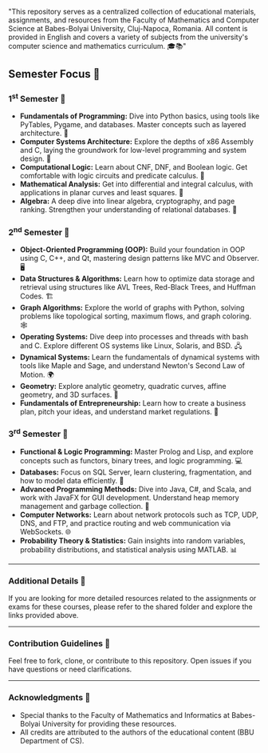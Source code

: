 "This repository serves as a centralized collection of educational materials, assignments, and resources from the Faculty of Mathematics and Computer Science at Babes-Bolyai University, Cluj-Napoca, Romania. All content is provided in English and covers a variety of subjects from the university's computer science and mathematics curriculum. 🎓📚"

## Semester Focus 🎯
### **1<sup>st</sup> Semester 📅**
- **Fundamentals of Programming:** Dive into Python basics, using tools like PyTables, Pygame, and databases. Master concepts such as layered architecture. 🐍
- **Computer Systems Architecture:** Explore the depths of x86 Assembly and C, laying the groundwork for low-level programming and system design. 🔧
- **Computational Logic:** Learn about CNF, DNF, and Boolean logic. Get comfortable with logic circuits and predicate calculus. 🧠
- **Mathematical Analysis:** Get into differential and integral calculus, with applications in planar curves and least squares. 📐
- **Algebra:** A deep dive into linear algebra, cryptography, and page ranking. Strengthen your understanding of relational databases. 🔢

### **2<sup>nd</sup> Semester 📅**
- **Object-Oriented Programming (OOP):** Build your foundation in OOP using C, C++, and Qt, mastering design patterns like MVC and Observer. 🖥️
- **Data Structures & Algorithms:** Learn how to optimize data storage and retrieval using structures like AVL Trees, Red-Black Trees, and Huffman Codes. 🏗️
- **Graph Algorithms:** Explore the world of graphs with Python, solving problems like topological sorting, maximum flows, and graph coloring. 🕸️
- **Operating Systems:** Dive deep into processes and threads with bash and C. Explore different OS systems like Linux, Solaris, and BSD. 🖧
- **Dynamical Systems:** Learn the fundamentals of dynamical systems with tools like Maple and Sage, and understand Newton's Second Law of Motion. 🌍
- **Geometry:** Explore analytic geometry, quadratic curves, affine geometry, and 3D surfaces. 📏
- **Fundamentals of Entrepreneurship:** Learn how to create a business plan, pitch your ideas, and understand market regulations. 💼

### **3<sup>rd</sup> Semester 📅**
- **Functional & Logic Programming:** Master Prolog and Lisp, and explore concepts such as functors, binary trees, and logic programming. 💻
- **Databases:** Focus on SQL Server, learn clustering, fragmentation, and how to model data efficiently. 💾
- **Advanced Programming Methods:** Dive into Java, C#, and Scala, and work with JavaFX for GUI development. Understand heap memory management and garbage collection. 🔲
- **Computer Networks:** Learn about network protocols such as TCP, UDP, DNS, and FTP, and practice routing and web communication via WebSockets. 🌐
- **Probability Theory & Statistics:** Gain insights into random variables, probability distributions, and statistical analysis using MATLAB. 📊

---

### Additional Details 📑
If you are looking for more detailed resources related to the assignments or exams for these courses, please refer to the shared folder and explore the links provided above.

---

### Contribution Guidelines 🤝
Feel free to fork, clone, or contribute to this repository. Open issues if you have questions or need clarifications.

---

### Acknowledgments 👏
- Special thanks to the Faculty of Mathematics and Informatics at Babes-Bolyai University for providing these resources.
- All credits are attributed to the authors of the educational content (BBU Department of CS).
